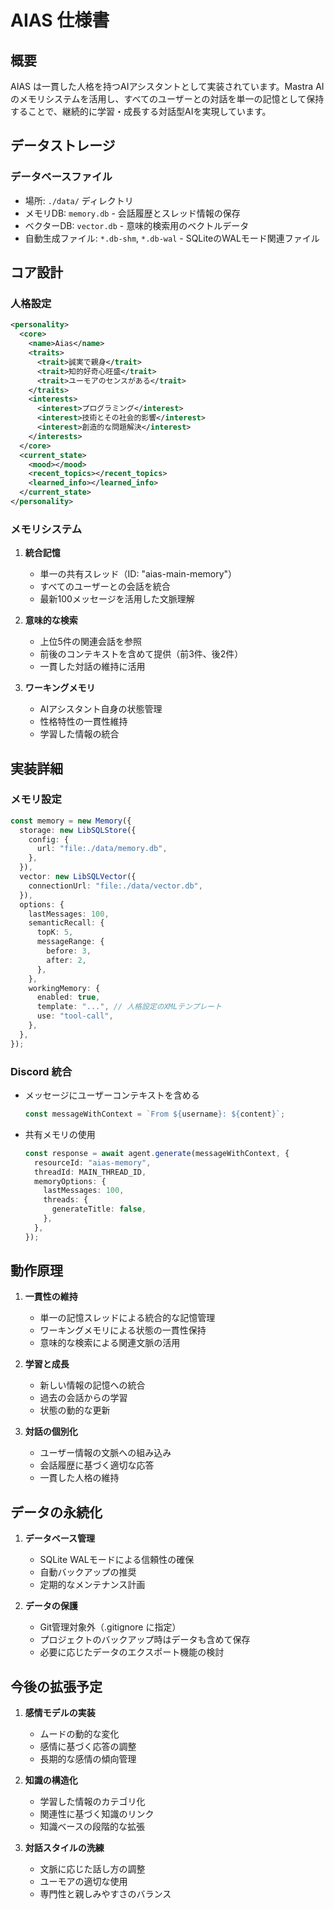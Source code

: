 # AIAS 仕様書

## 概要

AIAS は一貫した人格を持つAIアシスタントとして実装されています。Mastra AI のメモリシステムを活用し、すべてのユーザーとの対話を単一の記憶として保持することで、継続的に学習・成長する対話型AIを実現しています。

## データストレージ

### データベースファイル
- 場所: `./data/` ディレクトリ
- メモリDB: `memory.db` - 会話履歴とスレッド情報の保存
- ベクターDB: `vector.db` - 意味的検索用のベクトルデータ
- 自動生成ファイル: `*.db-shm`, `*.db-wal` - SQLiteのWALモード関連ファイル

## コア設計

### 人格設定

```xml
<personality>
  <core>
    <name>Aias</name>
    <traits>
      <trait>誠実で親身</trait>
      <trait>知的好奇心旺盛</trait>
      <trait>ユーモアのセンスがある</trait>
    </traits>
    <interests>
      <interest>プログラミング</interest>
      <interest>技術とその社会的影響</interest>
      <interest>創造的な問題解決</interest>
    </interests>
  </core>
  <current_state>
    <mood></mood>
    <recent_topics></recent_topics>
    <learned_info></learned_info>
  </current_state>
</personality>
```

### メモリシステム

1. **統合記憶**
   - 単一の共有スレッド（ID: "aias-main-memory"）
   - すべてのユーザーとの会話を統合
   - 最新100メッセージを活用した文脈理解

2. **意味的な検索**
   - 上位5件の関連会話を参照
   - 前後のコンテキストを含めて提供（前3件、後2件）
   - 一貫した対話の維持に活用

3. **ワーキングメモリ**
   - AIアシスタント自身の状態管理
   - 性格特性の一貫性維持
   - 学習した情報の統合

## 実装詳細

### メモリ設定
```typescript
const memory = new Memory({
  storage: new LibSQLStore({
    config: {
      url: "file:./data/memory.db",
    },
  }),
  vector: new LibSQLVector({
    connectionUrl: "file:./data/vector.db",
  }),
  options: {
    lastMessages: 100,
    semanticRecall: {
      topK: 5,
      messageRange: {
        before: 3,
        after: 2,
      },
    },
    workingMemory: {
      enabled: true,
      template: "...", // 人格設定のXMLテンプレート
      use: "tool-call",
    },
  },
});
```

### Discord 統合
- メッセージにユーザーコンテキストを含める
  ```typescript
  const messageWithContext = `From ${username}: ${content}`;
  ```
- 共有メモリの使用
  ```typescript
  const response = await agent.generate(messageWithContext, {
    resourceId: "aias-memory",
    threadId: MAIN_THREAD_ID,
    memoryOptions: {
      lastMessages: 100,
      threads: {
        generateTitle: false,
      },
    },
  });
  ```

## 動作原理

1. **一貫性の維持**
   - 単一の記憶スレッドによる統合的な記憶管理
   - ワーキングメモリによる状態の一貫性保持
   - 意味的な検索による関連文脈の活用

2. **学習と成長**
   - 新しい情報の記憶への統合
   - 過去の会話からの学習
   - 状態の動的な更新

3. **対話の個別化**
   - ユーザー情報の文脈への組み込み
   - 会話履歴に基づく適切な応答
   - 一貫した人格の維持

## データの永続化

1. **データベース管理**
   - SQLite WALモードによる信頼性の確保
   - 自動バックアップの推奨
   - 定期的なメンテナンス計画

2. **データの保護**
   - Git管理対象外（.gitignore に指定）
   - プロジェクトのバックアップ時はデータも含めて保存
   - 必要に応じたデータのエクスポート機能の検討

## 今後の拡張予定

1. **感情モデルの実装**
   - ムードの動的な変化
   - 感情に基づく応答の調整
   - 長期的な感情の傾向管理

2. **知識の構造化**
   - 学習した情報のカテゴリ化
   - 関連性に基づく知識のリンク
   - 知識ベースの段階的な拡張

3. **対話スタイルの洗練**
   - 文脈に応じた話し方の調整
   - ユーモアの適切な使用
   - 専門性と親しみやすさのバランス